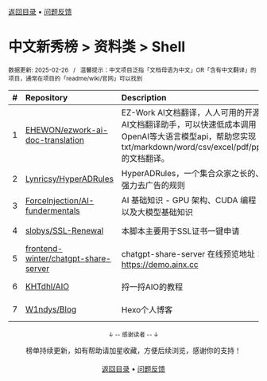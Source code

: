 <a href="https://gitee.com/GrowingGit/GitHub-Chinese-Top-Charts#github中文排行榜">返回目录</a> • <a href="/content/docs/feedback.md">问题反馈</a>

# 中文新秀榜 > 资料类 > Shell
<sub>数据更新: 2025-02-26&nbsp;&nbsp;&nbsp;/&nbsp;&nbsp;&nbsp;温馨提示：中文项目泛指「文档母语为中文」OR「含有中文翻译」的项目，通常在项目的「readme/wiki/官网」可以找到</sub>

|#|Repository|Description|Stars|Updated|Created|
|:-|:-|:-|:-|:-|:-|
|1|[EHEWON/ezwork-ai-doc-translation](https://github.com/EHEWON/ezwork-ai-doc-translation)|EZ-Work AI文档翻译，人人可用的开源AI文档翻译助手，可以快速低成本调用OpenAI等大语言模型api，帮助您实现txt/markdown/word/csv/excel/pdf/ppt的文档翻译。|196|2025-02-25|2024-02-27|
|2|[Lynricsy/HyperADRules](https://github.com/Lynricsy/HyperADRules)|HyperADRules，一个集合众家之长的、强力去广告的规则|188|2025-02-25|2024-03-10|
|3|[ForceInjection/AI-fundermentals](https://github.com/ForceInjection/AI-fundermentals)|AI 基础知识 - GPU 架构、CUDA 编程以及大模型基础知识|67|2025-01-31|2024-09-23|
|4|[slobys/SSL-Renewal](https://github.com/slobys/SSL-Renewal)|本脚本主要用于SSL证书一键申请|66|2025-02-24|2024-07-25|
|5|[frontend-winter/chatgpt-share-server](https://github.com/frontend-winter/chatgpt-share-server)|chatgpt-share-server 在线预览地址：https://demo.ainx.cc|63|2024-12-06|2024-03-31|
|6|[KHTdhl/AIO](https://github.com/KHTdhl/AIO)|捋一捋AIO的教程|42|2025-01-19|2024-07-10|
|7|[W1ndys/Blog](https://github.com/W1ndys/Blog)|Hexo个人博客|42|2025-01-27|2024-03-01|

<div align="center">
    <p><sub>↓ -- 感谢读者 -- ↓</sub></p>
    榜单持续更新，如有帮助请加星收藏，方便后续浏览，感谢你的支持！
</div>

<br/>

<div align="center"><a href="https://gitee.com/GrowingGit/GitHub-Chinese-Top-Charts#github中文排行榜">返回目录</a> • <a href="/content/docs/feedback.md">问题反馈</a></div>

